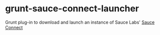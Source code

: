 grunt-sauce-connect-launcher
============================

Grunt plug-in to download and launch an instance of Sauce Labs' [Sauce Connect](https://saucelabs.com/docs/sauce-connect)
